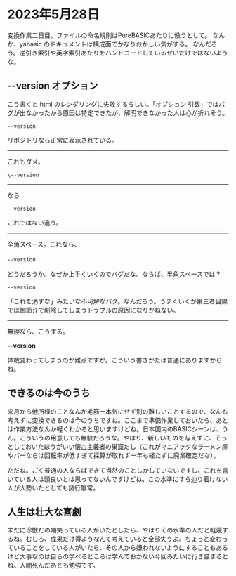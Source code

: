 # 2023年5月28日

変換作業二日目。ファイルの命名規則はPureBASICあたりに倣うとして。
なんか、yabasic のドキュメントは構成面でかなりおかしい気がする。
なんだろう。逆引き索引や英字索引あたりをハンドコードしているせいだけではないような。

##  --version オプション

こう書くと html のレンダリングに[失敗する](https://thundervox.github.io/blog/2023-05-28-yabasic.html)らしい。「オプション 引数」ではバグが出なかったから原因は特定できたが、解明できなかった人は心が折れそう。

```--version```

リポジトリなら正常に表示されている。

---

これもダメ。

```\--version```

---
なら

```
--version
```

これではない違う。

---
全角スペース。これなら、

```--version```　

どうだろうか。なぜか上手くいくのでバグだな。ならば、半角スペースでは？

```--version``` 

「これを消すな」みたいな不可解なバグ。なんだろう。うまくいくが第三者目線では御節介で削除してしまうトラブルの原因になりかねない。

---
無理なら、こうする。

**\--version**

体裁変わってしまうのが難点ですが。こういう書きかたは普通にありますからね。

## できるのは今のうち
来月から他所様のことなんか毛筋一本気にせず別の難しいことするので、なんも考えずに変換できるのは今のうちですね。ここまで準備作業しておいたら、あとは作業方法なんか軽くわかると思いますけどね。日本国内のBASICシーンは、うん。こういうの用意しても無駄だろうな。やはり、新しいものを与えずに、そっとしておいたほうがいい懐古主義者の巣窟だし（これがマニアックなラーメン屋やバーならは回転率が低すぎて採算が取れず一年も経たずに廃業確定だな）。

ただね。ごく普通の人ならばできて当然のことしかしていないですし、これを書いている人は頭良いとは思ってないんですけどね。この水準にすら辿り着けない人が大勢いたとしても諸行無常。

## 人生は壮大な喜劇
未だに珍獣だの嘲笑っている人がいたとしたら、やはりその水準の人だと軽蔑するね。むしろ、成果だけ得ようなんて考えていると全部失うよ。ちょっと変わっていることをしている人がいたら、その人から嫌われないようにすることもあるけど大事なのは自らの学べるところは学んでおかない今回みたいに行き詰まるとね。人間死んだあとも勉強です。
